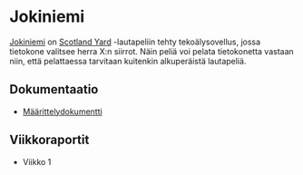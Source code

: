 # Jokiniemi

[Jokiniemi](https://goo.gl/maps/pHLbsLvxCWHvN65N9) on [Scotland Yard](https://fi.wikipedia.org/wiki/Scotland_Yard_(lautapeli)) -lautapeliin tehty tekoälysovellus, jossa tietokone valitsee herra X:n siirrot. Näin peliä voi pelata tietokonetta vastaan niin, että pelattaessa tarvitaan kuitenkin alkuperäistä lautapeliä.

## Dokumentaatio

- [Määrittelydokumentti](dokumentaatio/maarittely.md)

## Viikkoraportit

- Viikko 1
